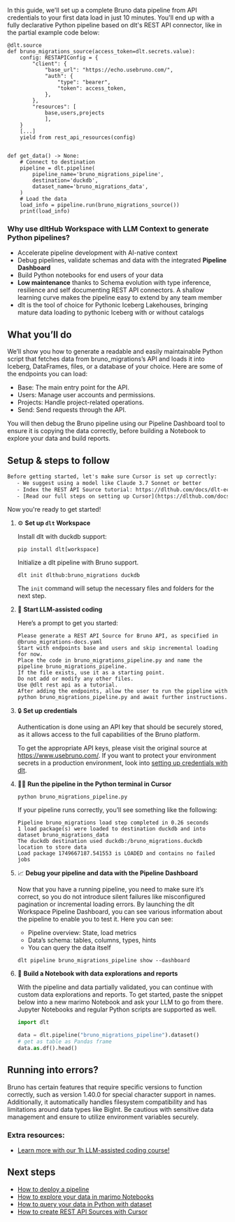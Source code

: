 In this guide, we'll set up a complete Bruno data pipeline from API credentials to your first data load in just 10 minutes. You'll end up with a fully declarative Python pipeline based on dlt's REST API connector, like in the partial example code below:

```python-outcome
@dlt.source
def bruno_migrations_source(access_token=dlt.secrets.value):
    config: RESTAPIConfig = {
        "client": {
            "base_url": "https://echo.usebruno.com/",
            "auth": {
                "type": "bearer",
                "token": access_token,
            },
        },
        "resources": [
            base,users,projects
            ],
    }
    [...]
    yield from rest_api_resources(config)


def get_data() -> None:
    # Connect to destination
    pipeline = dlt.pipeline(
        pipeline_name='bruno_migrations_pipeline',
        destination='duckdb',
        dataset_name='bruno_migrations_data', 
    )
    # Load the data
    load_info = pipeline.run(bruno_migrations_source())
    print(load_info) 
```

### Why use dltHub Workspace with LLM Context to generate Python pipelines?

- Accelerate pipeline development with AI-native context
- Debug pipelines, validate schemas and data with the integrated **Pipeline Dashboard**
- Build Python notebooks for end users of your data
- **Low maintenance** thanks to Schema evolution with type inference, resilience and self documenting REST API connectors. A shallow learning curve makes the pipeline easy to extend by any team member
- dlt is the tool of choice for Pythonic Iceberg Lakehouses, bringing mature data loading to pythonic Iceberg with or without catalogs

## What you’ll do

We’ll show you how to generate a readable and easily maintainable Python script that fetches data from bruno_migrations’s API and loads it into Iceberg, DataFrames, files, or a database of your choice. Here are some of the endpoints you can load:

- Base: The main entry point for the API.
- Users: Manage user accounts and permissions.
- Projects: Handle project-related operations.
- Send: Send requests through the API.

You will then debug the Bruno pipeline using our Pipeline Dashboard tool to ensure it is copying the data correctly, before building a Notebook to explore your data and build reports.

## Setup & steps to follow

```default
Before getting started, let's make sure Cursor is set up correctly:
   - We suggest using a model like Claude 3.7 Sonnet or better
   - Index the REST API Source tutorial: https://dlthub.com/docs/dlt-ecosystem/verified-sources/rest_api/ and add it to context as **@dlt rest api**
   - [Read our full steps on setting up Cursor](https://dlthub.com/docs/dlt-ecosystem/llm-tooling/cursor-restapi#23-configuring-cursor-with-documentation)
```

Now you're ready to get started!

1. ⚙️ **Set up `dlt` Workspace**
    
    Install dlt with duckdb support:
    ```shell
    pip install dlt[workspace]
    ```

    Initialize a dlt pipeline with Bruno support.
    ```shell
    dlt init dlthub:bruno_migrations duckdb
    ```

    The `init` command will setup the necessary files and folders for the next step.
    
2. 🤠 **Start LLM-assisted coding**
    
    Here’s a prompt to get you started:
    
    ```prompt
    Please generate a REST API Source for Bruno API, as specified in @bruno_migrations-docs.yaml 
    Start with endpoints base and users and skip incremental loading for now. 
    Place the code in bruno_migrations_pipeline.py and name the pipeline bruno_migrations_pipeline. 
    If the file exists, use it as a starting point. 
    Do not add or modify any other files. 
    Use @dlt rest api as a tutorial. 
    After adding the endpoints, allow the user to run the pipeline with python bruno_migrations_pipeline.py and await further instructions.
    ```

    
3. 🔒 **Set up credentials** 
    
    Authentication is done using an API key that should be securely stored, as it allows access to the full capabilities of the Bruno platform.
    
    To get the appropriate API keys, please visit the original source at https://www.usebruno.com/.
    If you want to protect your environment secrets in a production environment, look into [setting up credentials with dlt](https://dlthub.com/docs/walkthroughs/add_credentials).
    
4. 🏃‍♀️ **Run the pipeline in the Python terminal in Cursor**
    
    ```shell
    python bruno_migrations_pipeline.py
    ```
    
    If your pipeline runs correctly, you’ll see something like the following:
    
    ```shell
    Pipeline bruno_migrations load step completed in 0.26 seconds
    1 load package(s) were loaded to destination duckdb and into dataset bruno_migrations_data
    The duckdb destination used duckdb:/bruno_migrations.duckdb location to store data
    Load package 1749667187.541553 is LOADED and contains no failed jobs
    ```
    
5. 📈 **Debug your pipeline and data with the Pipeline Dashboard**

    Now that you have a running pipeline, you need to make sure it’s correct, so you do not introduce silent failures like misconfigured pagination or incremental loading errors. By launching the dlt Workspace Pipeline Dashboard, you can see various information about the pipeline to enable you to test it. Here you can see:
    - Pipeline overview: State, load metrics
    - Data’s schema: tables, columns, types, hints
    - You can query the data itself
    
    ```shell
    dlt pipeline bruno_migrations_pipeline show --dashboard
    ```
    
6. 🐍 **Build a Notebook with data explorations and reports**

    With the pipeline and data partially validated, you can continue with custom data explorations and reports. To get started, paste the snippet below into a new marimo Notebook and ask your LLM to go from there. Jupyter Notebooks and regular Python scripts are supported as well.

    
    ```python
    import dlt

   data = dlt.pipeline("bruno_migrations_pipeline").dataset()
   # get as table as Pandas frame
   data.as.df().head()
    ```

## Running into errors?

Bruno has certain features that require specific versions to function correctly, such as version 1.40.0 for special character support in names. Additionally, it automatically handles filesystem compatibility and has limitations around data types like BigInt. Be cautious with sensitive data management and ensure to utilize environment variables securely.

### Extra resources:

- [Learn more with our 1h LLM-assisted coding course!](https://www.youtube.com/watch?v=GGid70rnJuM)

## Next steps

- [How to deploy a pipeline](https://dlthub.com/docs/walkthroughs/deploy-a-pipeline)
- [How to explore your data in marimo Notebooks](https://dlthub.com/docs/general-usage/dataset-access/marimo)
- [How to query your data in Python with dataset](https://dlthub.com/docs/general-usage/dataset-access/dataset)
- [How to create REST API Sources with Cursor](https://dlthub.com/docs/dlt-ecosystem/llm-tooling/cursor-restapi)